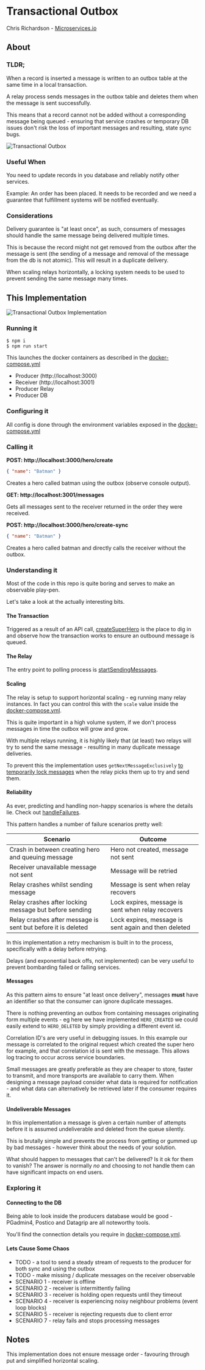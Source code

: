 # Transactional Outbox

Chris Richardson - [Microservices.io](https://microservices.io/patterns/data/transactional-outbox.html)

## About

### TLDR;
When a record is inserted a message is written to an outbox table at the same time in a local transaction.  

A relay process sends messages in the outbox table and deletes them when the message is sent successfully.

This means that a record cannot not be added without a corresponding message being queued - ensuring that service crashes or temporary DB issues don't risk the loss of important messages and resulting, state sync bugs.  

![Transactional Outbox](./docs/TransactionalOutbox.png)

### Useful When
You need to update records in you database and reliably notify other services.

Example: An order has been placed. It needs to be recorded and we need a guarantee that fulfillment systems will be notified eventually.


### Considerations
Delivery guarantee is "at least once", as such, consumers of messages should handle the same message being delivered multiple times.
 
This is because the record might not get removed from the outbox after the message is sent (the sending of a message and removal of the message from the db is not atomic). This will result in a duplicate delivery. 

When scaling relays horizontally, a locking system needs to be used to prevent sending the same message many times. 


## This Implementation
![Transactional Outbox Implementation](./docs/Implementation.jpg)

### Running it
```shell script
$ npm i
$ npm run start
```

This launches the docker containers as described in the [docker-compose.yml](docker-compose.yml)
* Producer (http://localhost:3000)
* Receiver (http://localhost:3001)
* Producer Relay
* Producer DB 


### Configuring it
All config is done through the environment variables exposed in the [docker-compose.yml](docker-compose.yml) 

### Calling it

**POST: http://localhost:3000/hero/create**

```json
{ "name": "Batman" }
```
Creates a hero called batman using the outbox (observe console output).

**GET: http://localhost:3001/messages**

Gets all messages sent to the receiver returned in the order they were received.

**POST: http://localhost:3000/hero/create-sync**

```json
{ "name": "Batman" }
```
Creates a hero called batman and directly calls the receiver without the outbox.

### Understanding it
Most of the code in this repo is quite boring and serves to make an observable play-pen. 

Let's take a look at the actually interesting bits.

#### The Transaction 

Triggered as a result of an API call, [createSuperHero](src/producer/lib/superhero/create.ts) is the place to dig in and observe how the transaction works to ensure an outbound message is queued.

#### The Relay 

The entry point to polling process is [startSendingMessages](src/producer/lib/messages/send.ts). 

#### Scaling

The relay is setup to support horizontal scaling - eg running many relay instances. In fact you can control this with the `scale` value inside the [docker-compose.yml](docker-compose.yml). 

This is quite important in a high volume system, if we don't process messages in time the outbox will grow and grow. 

With multiple relays running, it is highly likely that (at least) two relays will try to send the same message - resulting in many duplicate message deliveries. 

To prevent this the implementation uses `getNextMessageExclusively` [to temporarily lock messages](src/producer/lib/messages/get.ts) when the relay picks them up to try and send them.

#### Reliability

As ever, predicting and handling non-happy scenarios is where the details lie. Check out [handleFailures](src/producer/lib/messages/send.ts).

This pattern handles a number of failure scenarios pretty well:

| Scenario  | Outcome |
| ------------- | ------------- |
| Crash in between creating hero and queuing message  | Hero not created, message not sent  |
| Receiver unavailable message not sent  | Message will be retried  |
| Relay crashes whilst sending message  | Message is sent when relay recovers  |
| Relay crashes after locking message but before sending  | Lock expires, message is sent when relay recovers  |
| Relay crashes after message is sent but before it is deleted  | Lock expires, message is sent again and then deleted  |

In this implementation a retry mechanism is built in to the process, specifically with a delay before retrying. 

Delays (and exponential back offs, not implemented) can be very useful to prevent bombarding failed or failing services.

#### Messages

As this pattern aims to ensure "at least once delivery", messages **must** have an identifier so that the consumer can ignore duplicate messages.

There is nothing preventing an outbox from containing messages originating form multiple events - eg here we have implemented `HERO_CREATED` we could easily extend to `HERO_DELETED` by simply providing a different event id.

Correlation ID's are very useful in debugging issues. In this example our message is correlated to the original request which created the super hero for example, and that correlation id is sent with the message. This allows log tracing to occur across service boundaries.

Small messages are greatly preferable as they are cheaper to store, faster to transmit, and more transports are available to carry them. When designing a message payload consider what data is required for notification - and what data can alternatively be retrieved later if the consumer requires it.

#### Undeliverable Messages

In this implementation a message is given a certain number of attempts before it is assumed undeliverable and deleted from the queue silently. 

This is brutally simple and prevents the process from getting or gummed up by bad messages - however think about the needs of your solution. 

What should happen to messages that can't be delivered? Is it ok for them to vanish? The answer is normally *no* and choosing to not handle them can have significant impacts on end users.  


### Exploring it
#### Connecting to the DB
Being able to look inside the producers database would be good - PGadmin4, Postico and Datagrip are all noteworthy tools. 

You'll find the connection details you require in [docker-compose.yml](docker-compose.yml).

#### Lets Cause Some Chaos

* TODO - a tool to send a steady stream of requests to the producer for both sync and using the outbox
* TODO - make missing / duplicate messages on the receiver observable
* SCENARIO 1 - receiver is offline
* SCENARIO 2 - receiver is intermittently failing
* SCENARIO 3 - receiver is holding open requests until they timeout
* SCENARIO 4 - receiver is experiencing noisy neighbour problems (event loop blocks)
* SCENARIO 5 - receiver is rejecting requests due to client error
* SCENARIO 7 - relay fails and stops processing messages

## Notes
This implementation does not ensure message order - favouring through put and simplified horizontal scaling. 
